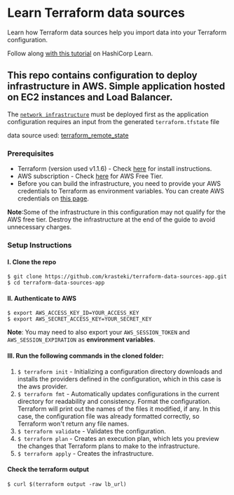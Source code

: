# Learn Terraform data sources

Learn how Terraform data sources help you import data into your Terraform configuration.

Follow along [with this
tutorial](https://learn.hashicorp.com/tutorials/terraform/data-sources?in=terraform/configuration-language)
on HashiCorp Learn.

## This repo contains configuration to deploy infrastructure in AWS. Simple application hosted on EC2 instances and Load Balancer.

The [`network infrastructure`](https://github.com/krasteki/terraform-data-sources-vpc.git) must be deployed first as the application configuration requires an input from the generated `terraform.tfstate` file


data source used:
[terraform_remote_state](https://www.terraform.io/language/state/remote-state-data)

### Prerequisites

- Terraform (version used v1.1.6) - Check [here](https://learn.hashicorp.com/tutorials/terraform/install-cli) for install instructions.
- AWS subscription - Check [here](https://aws.amazon.com/free/?all-free-tier.sort-by=item.additionalFields.SortRank&all-free-tier.sort-order=asc&awsf.Free%20Tier%20Types=*all&awsf.Free%20Tier%20Categories=*all) for AWS Free Tier.
- Before you can build the infrastructure, you need to provide your AWS credentials to Terraform as environment variables. You can create AWS credentials on [this page](https://console.aws.amazon.com/iam/home?#security_credential).

**Note**:Some of the infrastructure in this configuration may not qualify for the AWS free tier. Destroy the infrastructure at the end of the guide to avoid unnecessary charges.


### Setup Instructions


#### I. Clone the repo

```
$ git clone https://github.com/krasteki/terraform-data-sources-app.git
$ cd terraform-data-sources-app
```

#### II. Authenticate to AWS

```
$ export AWS_ACCESS_KEY_ID=YOUR_ACCESS_KEY
$ export AWS_SECRET_ACCESS_KEY=YOUR_SECRET_KEY
```

**Note**: You may need to also export your `AWS_SESSION_TOKEN` and `AWS_SESSION_EXPIRATION` as **environment variables**.

#### III. Run the following commands in the cloned folder:

1. `$ terraform init` - Initializing a configuration directory downloads and installs the providers defined in the configuration, which in this case is the aws provider.
2. `$ terraform fmt` - Automatically updates configurations in the current directory for readability and consistency. Format the configuration. Terraform will print out the names of the files it modified, if any. In this case, the configuration file was already formatted correctly, so Terraform won't return any file names.
3. `$ terraform validate` - Validates the configuration.
4. `$ terraform plan` - Creates an execution plan, which lets you preview the changes that Terraform plans to make to the infrastructure.
5. `$ terraform apply` - Creates the infrastructure.

#### Check the terraform output

`$ curl $(terraform output -raw lb_url)`
